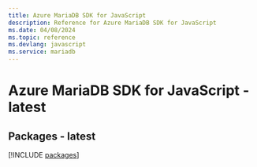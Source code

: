 ```yaml
---
title: Azure MariaDB SDK for JavaScript
description: Reference for Azure MariaDB SDK for JavaScript
ms.date: 04/08/2024
ms.topic: reference
ms.devlang: javascript
ms.service: mariadb
---
```

# Azure MariaDB SDK for JavaScript - latest
## Packages - latest
[!INCLUDE [packages](mariadb-index.md)]